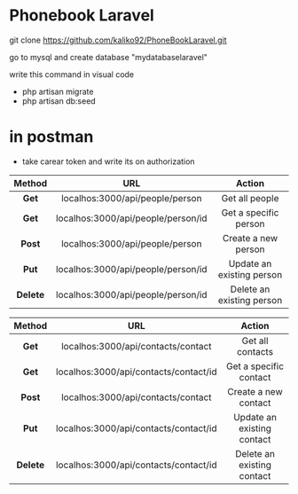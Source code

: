 # Phonebook Laravel

git clone https://github.com/kaliko92/PhoneBookLaravel.git

<!-- install node.js

in visual code 
write this command
- node -v (if you get a version, it works!)
then
- npm --save install -->

go to mysql and create database "mydatabaselaravel"

write this command in visual code
- php artisan migrate
- php artisan db:seed

<!-- if it doesn't work, write this in command 
- npm install --save sequelize
then try write previews command again -->


# in postman
<!-- - login with this json raw
{
    "email":"omar@hotmail.com",
    "password" :"123456789"
} -->
- take carear token and write its on authorization

|**Method**| **URL**                              | **Action**                |
|:--------:|:------------------------------------:|:-------------------------:|
|**Get**   |localhos:3000/api/people/person       | Get all people            |
|**Get**   |localhos:3000/api/people/person/id    | Get a specific person     |
|**Post**  |localhos:3000/api/people/person       | Create a new person       |
|**Put**   |localhos:3000/api/people/person/id    | Update an existing person |
|**Delete**|localhos:3000/api/people/person/id    | Delete an existing person |

|**Method**| **URL**                              | **Action**                |
|:--------:|:------------------------------------:|:-------------------------:|
|**Get**   |localhos:3000/api/contacts/contact       | Get all contacts           |
|**Get**   |localhos:3000/api/contacts/contact/id    | Get a specific contact     |
|**Post**  |localhos:3000/api/contacts/contact       | Create a new contact       |
|**Put**   |localhos:3000/api/contacts/contact/id    | Update an existing contact |
|**Delete**|localhos:3000/api/contacts/contact/id    | Delete an existing contact |



<!-- # update fist database
write this command to drop tables and datas, and seed them again
- sequelize db:migrate:undo

then write this again
- sequelize db:migrate
- sequelize db:seed:all -->